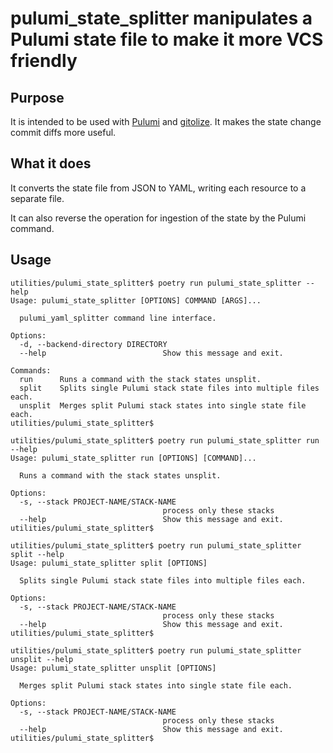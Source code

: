 # pulumi_state_splitter manipulates a Pulumi state file to make it more VCS friendly

## Purpose

It is intended to be used with
[Pulumi](https://www.pulumi.com/product/) and
[gitolize](https://github.com/house-reliability-engineering/gitolize).
It makes the state change commit diffs more useful.

## What it does

It converts the state file from JSON to YAML,
writing each resource to a separate file.

It can also reverse the operation for ingestion of the
state by the Pulumi command.

## Usage

```console
utilities/pulumi_state_splitter$ poetry run pulumi_state_splitter --help
Usage: pulumi_state_splitter [OPTIONS] COMMAND [ARGS]...

  pulumi_yaml_splitter command line interface.

Options:
  -d, --backend-directory DIRECTORY
  --help                          Show this message and exit.

Commands:
  run      Runs a command with the stack states unsplit.
  split    Splits single Pulumi stack state files into multiple files each.
  unsplit  Merges split Pulumi stack states into single state file each.
utilities/pulumi_state_splitter$
```

```console
utilities/pulumi_state_splitter$ poetry run pulumi_state_splitter run --help
Usage: pulumi_state_splitter run [OPTIONS] [COMMAND]...

  Runs a command with the stack states unsplit.

Options:
  -s, --stack PROJECT-NAME/STACK-NAME
                                  process only these stacks
  --help                          Show this message and exit.
utilities/pulumi_state_splitter$
```

```console
utilities/pulumi_state_splitter$ poetry run pulumi_state_splitter split --help
Usage: pulumi_state_splitter split [OPTIONS]

  Splits single Pulumi stack state files into multiple files each.

Options:
  -s, --stack PROJECT-NAME/STACK-NAME
                                  process only these stacks
  --help                          Show this message and exit.
utilities/pulumi_state_splitter$
```

```console
utilities/pulumi_state_splitter$ poetry run pulumi_state_splitter unsplit --help
Usage: pulumi_state_splitter unsplit [OPTIONS]

  Merges split Pulumi stack states into single state file each.

Options:
  -s, --stack PROJECT-NAME/STACK-NAME
                                  process only these stacks
  --help                          Show this message and exit.
utilities/pulumi_state_splitter$
```
